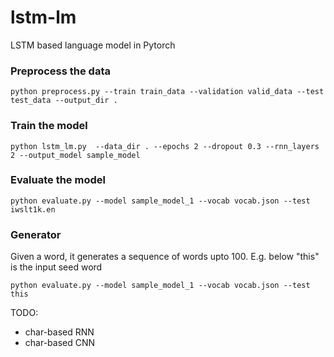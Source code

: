 # lstm-lm
LSTM based language model in Pytorch

### Preprocess the data
```
python preprocess.py --train train_data --validation valid_data --test test_data --output_dir .
```

### Train the model
```
python lstm_lm.py  --data_dir . --epochs 2 --dropout 0.3 --rnn_layers 2 --output_model sample_model
```

### Evaluate the model
```
python evaluate.py --model sample_model_1 --vocab vocab.json --test iwslt1k.en
```

### Generator
Given a word, it generates a sequence of words upto 100. E.g. below "this" is the input seed word
```
python evaluate.py --model sample_model_1 --vocab vocab.json --test this
```

TODO:
* char-based RNN
* char-based CNN